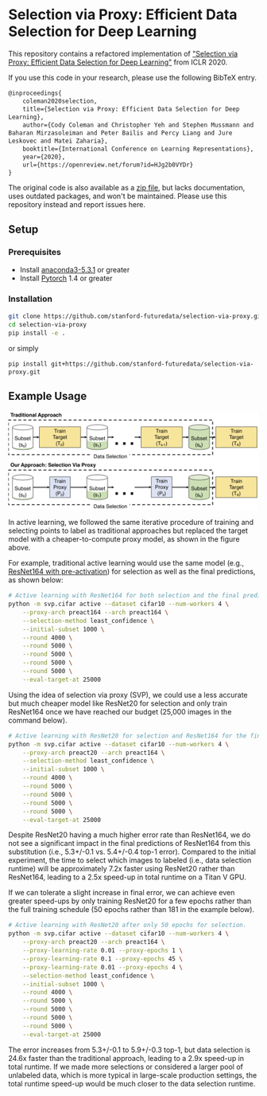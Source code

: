 # Selection via Proxy: Efficient Data Selection for Deep Learning
This repository contains a refactored implementation of ["Selection via Proxy: Efficient Data Selection for Deep Learning"](https://openreview.net/forum?id=HJg2b0VYDr) from ICLR 2020.

If you use this code in your research, please use the following BibTeX entry.

```
@inproceedings{
    coleman2020selection,
    title={Selection via Proxy: Efficient Data Selection for Deep Learning},
    author={Cody Coleman and Christopher Yeh and Stephen Mussmann and Baharan Mirzasoleiman and Peter Bailis and Percy Liang and Jure Leskovec and Matei Zaharia},
    booktitle={International Conference on Learning Representations},
    year={2020},
    url={https://openreview.net/forum?id=HJg2b0VYDr}
}
```

The original code is also available as a [zip file](https://drive.google.com/open?id=1Lb8LMHhHJpwaySynjBx7aFeCP_csGJc5), but lacks documentation, uses outdated packages, and won't be maintained.
Please use this repository instead and report issues here.

## Setup

### Prerequisites

- Install [anaconda3-5.3.1](https://www.anaconda.com/) or greater
- Install [Pytorch](https://pytorch.org/) 1.4 or greater

### Installation
```bash
git clone https://github.com/stanford-futuredata/selection-via-proxy.git
cd selection-via-proxy
pip install -e .
```

or simply

```
pip install git+https://github.com/stanford-futuredata/selection-via-proxy.git
```

## Example Usage

<p align="center">
  <img width="800" src="https://github.com/codyaustun/svp-tmp/blob/master/images/svp_overview_al.png">
</p>

In active learning, we followed the same iterative procedure of training and selecting points to label as traditional approaches but replaced the target model with a cheaper-to-compute proxy model, as shown in the figure above.

For example, traditional active learning would use the same model (e.g., [ResNet164 with pre-activation](https://arxiv.org/abs/1603.05027)) for selection as well as the final predictions, as shown below:

```bash
# Active learning with ResNet164 for both selection and the final predictions.
python -m svp.cifar active --dataset cifar10 --num-workers 4 \
	--proxy-arch preact164 --arch preact164 \
	--selection-method least_confidence \
	--initial-subset 1000 \
	--round 4000 \
	--round 5000 \
	--round 5000 \
	--round 5000 \
	--round 5000 \
	--eval-target-at 25000
```

Using the idea of selection via proxy (SVP), we could use a less accurate but much cheaper model like ResNet20 for selection and only train ResNet164 once we have reached our budget (25,000 images in the command below).

```bash
# Active learning with ResNet20 for selection and ResNet164 for the final predictions.
python -m svp.cifar active --dataset cifar10 --num-workers 4 \
	--proxy-arch preact20 --arch preact164 \
	--selection-method least_confidence \
	--initial-subset 1000 \
	--round 4000 \
	--round 5000 \
	--round 5000 \
	--round 5000 \
	--round 5000 \
	--eval-target-at 25000
```

Despite ResNet20 having a much higher error rate than ResNet164, we do not see a significant impact in the final predictions of ResNet164 from this substitution (i.e., 5.3+/-0.1 vs. 5.4+/-0.4 top-1 error).
Compared to the initial experiment, the time to select which images to labeled (i.e., data selection runtime) will be approximately 7.2x faster using ResNet20 rather than ResNet164, leading to a 2.5x speed-up in total runtime on a Titan V GPU.

If we can tolerate a slight increase in final error, we can achieve even greater speed-ups by only training ResNet20 for a few epochs rather than the full training schedule (50 epochs rather than 181 in the example below).

```bash
# Active learning with ResNet20 after only 50 epochs for selection.
python -m svp.cifar active --dataset cifar10 --num-workers 4 \
	--proxy-arch preact20 --arch preact164 \
	--proxy-learning-rate 0.01 --proxy-epochs 1 \
	--proxy-learning-rate 0.1 --proxy-epochs 45 \
	--proxy-learning-rate 0.01 --proxy-epochs 4 \
	--selection-method least_confidence \
	--initial-subset 1000 \
	--round 4000 \
	--round 5000 \
	--round 5000 \
	--round 5000 \
	--round 5000 \
	--eval-target-at 25000
```

The error increases from 5.3+/-0.1 to 5.9+/-0.3 top-1, but data selection is 24.6x faster than the traditional approach, leading to a 2.9x speed-up in total runtime.
If we made more selections or considered a larger pool of unlabeled data, which is more typical in large-scale production settings, the total runtime speed-up would be much closer to the data selection runtime.
